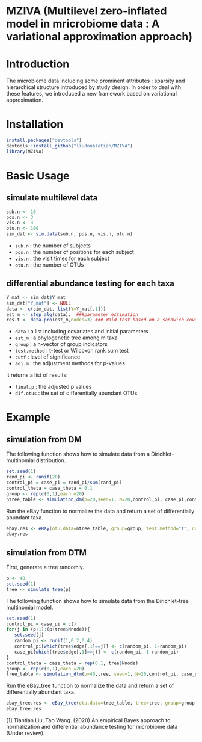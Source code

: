 # MZIVA (Multilevel zero-inflated model in mricrobiome data : A variational approximation approach)

# Introduction
The microbiome data including some prominent attributes : sparsity and hierarchical structure introduced by study design. In order to deal with these features, we introduced a new framework based on variational approximation. 

# Installation
```r
install.packages("devtools")  
devtools::install_github("liudoubletian/MZIVA")  
library(MZIVA)  
```
# Basic Usage
## simulate multilevel data
```r
sub.n <- 10
pos.n <- 3
vis.n <- 3
otu.n <- 100
sim_dat <- sim.data(sub.n, pos.n, vis.n, otu.n)
```
* `sub.n` : the number of subjects
* `pos.n` : the number of positions for each subject
* `vis.n` : the visit times for each subject
* `otu.n` : the number of OTUs


 

## differential abundance testing for each taxa
```r
Y_mat <- sim_dat$Y_mat
sim_dat["Y_mat"] <- NULL
data <- c(sim_dat, list(Y=Y_mat[,1]))
est_m <- step_alg(data).  ###parameter estimation
res.t <- data.pro(est_m,nodes=3) ### Wald test based on a sandwich covariance structure
```
* `data` : a list including covariates and initial parameters
* `est_m` : a phylogenetic tree among m taxa
* `group` : a n-vector of group indicators
* `test.method` : t-test or Wilcoxon rank sum test
* `cutf` : level of significance
* `adj.m` : the adjustment methods for p-values

it returns a list of results:  
* `final.p` : the adjusted p values 
* `dif.otus` : the set of differentially abundant OTUs  
# Example
## simulation from DM
The following function shows how to simulate data from a Dirichlet-multinomial distribution.  
```r
set.seed(1)  
rand_pi <- runif(20)   
control_pi = case_pi = rand_pi/sum(rand_pi)   
control_theta = case_theta = 0.1  
group <- rep(c(0,1),each =20)  
ntree_table <- simulation_dm(p=20,seed=1, N=20,control_pi, case_pi,control_theta,case_theta)  
```

Run the eBay function to normalize the data and return a set of differentially abundant taxa.

```r
ebay.res <- eBay(otu.data=ntree_table, group=group, test.method="t", cutf=0.05,adj.m="BH")  
ebay.res  
```
## simulation from DTM
First, generate a tree randomly.
```r
p <- 40
set.seed(1)
tree <- simulate_tree(p)
```

The following function shows how to simulate data from the Dirichlet-tree multinomial model.
```r
set.seed(1)    
control_pi = case_pi = c()
for(j in (p+1):(p+tree$Nnode)){
   set.seed(j)
   random_pi <- runif(1,0.2,0.4)
   control_pi[which(tree$edge[,1]==j)] <- c(random_pi, 1-random_pi)
   case_pi[which(tree$edge[,1]==j)] <- c(random_pi, 1-random_pi)
}
control_theta = case_theta = rep(0.1, tree$Nnode) 
group <- rep(c(0,1),each =20)  
tree_table <- simulation_dtm(p=40,tree, seed=1, N=20,control_pi, case_pi,control_theta,case_theta)  
```
Run the eBay_tree function to normalize the data and return a set of differentially abundant taxa.
```r
ebay_tree.res <- eBay_tree(otu.data=tree_table, tree=tree, group=group, test.method="t", cutf=0.05,adj.m="BH")  
ebay_tree.res  
```

[1] Tiantian Liu, Tao Wang. (2020) An empirical Bayes approach to normalization and differential abundance testing for microbiome data (Under review).



